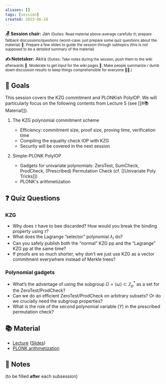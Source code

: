 ```yaml
---
aliases: []
tags: [session]
created: 2023-06-28
---
```


**🪑 Session chair:** Jan
<small>(Duties: Read material above-average carefully 🤓; prepare fallback discussions/questions (worst-case: just prepare some quiz questions about the material) 🙋. Prepare a few slides to guide the session through subtopics (this is <i>not</i> supposed to be a <i>detailed</i> summary of the material)</small>

**✍️ Notetaker:** Akira
<small>(Duties: Take notes during the session, push them to the wiki afterwards 📝. Moderate to get input for the wiki pages 🧠. Make people summarize / dumb down discussion results to keep things comprehensible for everyone 🧑‍⚖️.)</small>

## 🎯 Goals
This session covers the KZG commitment and PLONKish PolyIOP. We will particularly focus on the following contents from Lecture 5 (see [[#📚 Material]]). 

1. The KZG polynomial commitment scheme
    - Efficiency: commitment size, proof size, proving time, verification time
    - Compiling the equality check IOP with KZG
    - Security will be covered in the next session

2. Simple-PLONK PolyIOP
    - Gadgets for univariate polynomials: ZeroTest, SumCheck, ProdCheck, (Prescribed) Permutation Check (cf. [[Univariate Poly Tricks]])
    - PLONK's arithmetization

## ❓ Quiz Questions
### KZG
- Why does $\tau$ have to bee discarded? How would you break the binding property using $\tau$?
- What does the Lagrange ”selector” polynomial $\lambda_i$ do?
- Can you safely publish both the “normal” KZG pp and the “Lagrange” KZG pp at the same time?
- If proofs are so much shorter, why don’t we just use KZG as a vector commitment everywhere instead of Merkle trees?

### Polynomial gadgets
- What’s the advantage of using the subgroup $\Omega = \langle \omega \rangle \subset\mathbb{Z}_p^*$ as a set for the ZeroTest/ProdCheck?
- Can we do an efficient ZeroTest/ProdCheck on arbitrary subsets? Or do we crucially need the subgroup properties? 
- What is the role of the second polynomial variable ($Y$) in the prescribed permutation check?

## 📚 Material
- [Lecture](https://youtu.be/A0oZVEXav24) ([Slides](https://zk-learning.org/assets/lecture5-2023.pdf))
- [PLONK arithmetization](https://hackmd.io/@jake/plonk-arithmetization)

## 📝 Notes
(to be filled **after** each subsession)